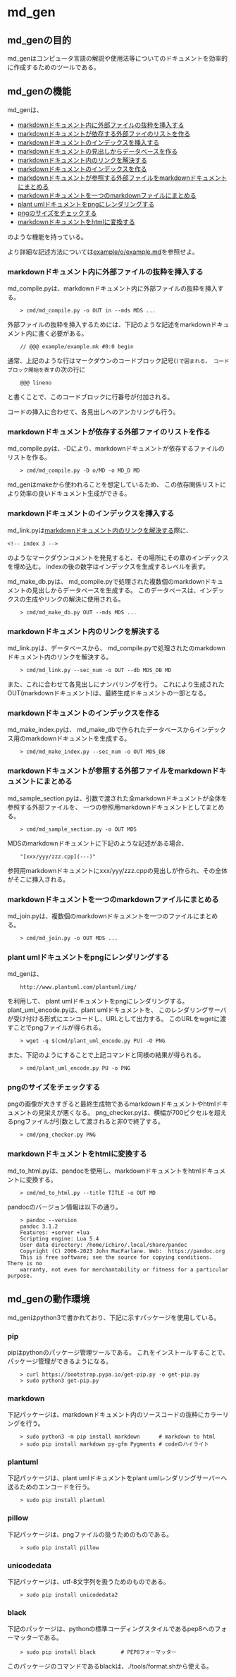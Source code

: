 # md_gen

## md_genの目的
md_genはコンピュータ言語の解説や使用法等についてのドキュメントを効率的に作成するためのツールである。

## md_genの機能

md_genは、

* [markdownドキュメント内に外部ファイルの抜粋を挿入する](#md_compile)
* [markdownドキュメントが依存する外部ファイのリストを作る](#md_compile_d)
* [markdownドキュメントのインデックスを挿入する](#md_index_inject)
* [markdownドキュメントの見出しからデータベースを作る](#md_make_db)
* [markdownドキュメント内のリンクを解決する](#md_link)
* [markdownドキュメントのインデックスを作る](#md_make_index)
* [markdownドキュメントが参照する外部ファイルをmarkdownドキュメントにまとめる](#md_sample_section)
* [markdownドキュメントを一つのmarkdownファイルにまとめる](#md_join)
* [plant umlドキュメントをpngにレンダリングする](#plant_uml_encode)
* [pngのサイズをチェックする](#png_checker)
* [markdownドキュメントをhtmlに変換する](#md_to_html)

のような機能を持っている。

より詳細な記述方法については[example/o/example.md](example/o/example.md)を参照せよ。


### markdownドキュメント内に外部ファイルの抜粋を挿入する <a id="md_compile"></a>
md_compile.pyは、markdownドキュメント内に外部ファイルの抜粋を挿入する。

	    > cmd/md_compile.py -o OUT in --mds MDS ...

外部ファイルの抜粋を挿入するためには、下記のような記述をmarkdownドキュメント内に書く必要がある。

        // @@@ example/example.mk #0:0 begin

通常、上記のような行はマークダウンのコードブロック記号(```)で囲まれる。
コードブロック開始を表す```の次の行に

        @@@ lineno

と書くことで、このコードブロックに行番号が付加される。

コードの挿入に合わせて、各見出しへのアンカリングも行う。

### markdownドキュメントが依存する外部ファイのリストを作る <a id="md_compile_d"></a>
md_compile.pyは、-Dにより、markdownドキュメントが依存するファイルのリストを作る。

	    > cmd/md_compile.py -D o/MD -o MD_D MD

md_genはmakeから使われることを想定しているため、
この依存関係リストにより効率の良いドキュメント生成ができる。

### markdownドキュメントのインデックスを挿入する <a id="md_index_inject"></a>
md_link.pyは[markdownドキュメント内のリンクを解決する](#md_link)際に、

    <!-- index 3 -->

のようなマークダウンコメントを発見すると、その場所にその章のインデックスを埋め込む。
indexの後の数字はインデックスを生成するレベルを表す。

md_make_db.pyは、
md_compile.pyで処理された複数個のmarkdownドキュメントの見出しからデータベースを生成する。
このデータベースは、インデックスの生成やリンクの解決に使用される。

	    > cmd/md_make_db.py OUT --mds MDS ...

### markdownドキュメント内のリンクを解決する <a id="md_link"></a>
md_link.pyは、データベースから、
md_compile.pyで処理されたのmarkdownドキュメント内のリンクを解決する。

	    > cmd/md_link.py --sec_num -o OUT --db MDS_DB MD

また、これに合わせて各見出しにナンバリングを行う。
これにより生成されたOUT(markdownドキュメント)は、最終生成ドキュメントの一部となる。

### markdownドキュメントのインデックスを作る <a id="md_make_index"></a>
md_make_index.pyは、
md_make_dbで作られたデータベースからインデックス用のmarkdownドキュメントを生成する。

	    > cmd/md_make_index.py --sec_num -o OUT MDS_DB

### markdownドキュメントが参照する外部ファイルをmarkdownドキュメントにまとめる <a id="md_sample_section"></a>
md_sample_section.pyは、引数で渡された全markdownドキュメントが全体を参照する外部ファイルを、
一つの参照用markdownドキュメントとしてまとめる。

        > cmd/md_sample_section.py -o OUT MDS

MDSのmarkdownドキュメントに下記のような記述がある場合、

        "[xxx/yyy/zzz.cpp](---)"

参照用markdownドキュメントにxxx/yyy/zzz.cppの見出しが作られ、その全体がそこに挿入される。

### markdownドキュメントを一つのmarkdownファイルにまとめる <a id="md_join"></a>
md_join.pyは、複数個のmarkdownドキュメントを一つのファイルにまとめる。

        > cmd/md_join.py -o OUT MDS ...

### plant umlドキュメントをpngにレンダリングする <a id="plant_uml_encode"></a>
md_genは、

        http://www.plantuml.com/plantuml/img/

を利用して、 plant umlドキュメントをpngにレンダリングする。
plant_uml_encode.pyは、plant umlドキュメントを、
このレンダリングサーバが受け付ける形式にエンコードし、URLとして出力する。
このURLをwgetに渡すことでpngファイルが得られる。

	    > wget -q $(cmd/plant_uml_encode.py PU) -O PNG

また、下記のようにすることで上記コマンドと同様の結果が得られる。

	    > cmd/plant_uml_encode.py PU -o PNG

### pngのサイズをチェックする <a id="png_checker"></a>
pngの画像が大きすぎると最終生成物であるmarkdownドキュメントやhtmlドキュメントの見栄えが悪くなる。
png_checker.pyは、横幅が700ピクセルを超えるpngファイルが引数として渡されると非0で終了する。

	    > cmd/png_checker.py PNG

### markdownドキュメントをhtmlに変換する <a id="md_to_html"></a>
md_to_html.pyは、pandocを使用し、markdownドキュメントをhtmlドキュメントに変換する。

        > cmd/md_to_html.py --title TITLE -o OUT MD

pandocのバージョン情報は以下の通り。

        > pandoc --version
        pandoc 3.1.2
        Features: +server +lua
        Scripting engine: Lua 5.4
        User data directory: /home/ichiro/.local/share/pandoc
        Copyright (C) 2006-2023 John MacFarlane. Web:  https://pandoc.org
        This is free software; see the source for copying conditions. There is no
        warranty, not even for merchantability or fitness for a particular purpose.

## md_genの動作環境
md_genはpython3で書かれており、下記に示すパッケージを使用している。

### pip
pipはpythonのパッケージ管理ツールである。
これをインストールすることで、パッケージ管理ができるようになる。

        > curl https://bootstrap.pypa.io/get-pip.py -o get-pip.py
        > sudo python3 get-pip.py

### markdown
下記パッケージは、markdownドキュメント内のソースコードの抜粋にカラーリングを行う。


        > sudo python3 -m pip install markdown      # markdown to html
        > sudo pip install markdown py-gfm Pygments # codeのハイライト

### plantuml
下記パッケージは、plant umlドキュメントをplant umlレンダリングサーバーへ送るためのエンコードを行う。

        > sudo pip install plantuml

### pillow
下記パッケージは、pngファイルの扱うためのものである。

        > sudo pip install pillow

### unicodedata
下記パッケージは、utf-8文字列を扱うためのものである。

        > sudo pip install unicodedata2

### black
下記のパッケージは、pythonの標準コーディングスタイルであるpep8へのフォーマッターである。

        > sudo pip install black        # PEP8フォーマッター

このパッケージのコマンドであるblackは、./tools/format.shから使える。
